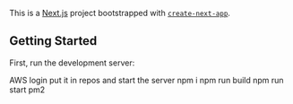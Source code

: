This is a [Next.js](https://nextjs.org) project bootstrapped with [`create-next-app`](https://nextjs.org/docs/app/api-reference/cli/create-next-app).

## Getting Started

First, run the development server:

AWS login 
put it in repos and start the server
npm i
npm run build 
npm run start
pm2 